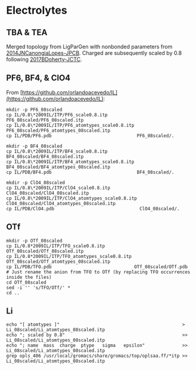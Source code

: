 # Electrolytes

## TBA & TEA
Merged topology from LigParGen with nonbonded parameters from [2014JNCanongiaLopes-JPCB](https://doi.org/10.1021/jp0476545).
Charged are subsequently scaled by 0.8 following [2017BDoherty-JCTC](https://doi.org/10.1021/acs.jctc.7b00520).

## PF6, BF4, & ClO4
From [https://github.com/orlandoacevedo/IL](https://github.com/orlandoacevedo/IL):
```
mkdir -p PF6_08scaled
cp IL/0.8\*2009IL/ITP/PF6_scale0.8.itp           PF6_08scaled/PF6_08scaled.itp
cp IL/0.8\*2009IL/ITP/PF6_atomtypes_scale0.8.itp PF6_08scaled/PF6_atomtypes_08scaled.itp
cp IL/PDB/PF6.pdb                                PF6_08scaled/.

mkdir -p BF4_08scaled
cp IL/0.8\*2009IL/ITP/BF4_scale0.8.itp           BF4_08scaled/BF4_08scaled.itp
cp IL/0.8\*2009IL/ITP/BF4_atomtypes_scale0.8.itp BF4_08scaled/BF4_atomtypes_08scaled.itp
cp IL/PDB/BF4.pdb                                BF4_08scaled/.

mkdir -p ClO4_08scaled
cp IL/0.8\*2009IL/ITP/ClO4_scale0.8.itp           ClO4_08scaled/ClO4_08scaled.itp
cp IL/0.8\*2009IL/ITP/ClO4_atomtypes_scale0.8.itp ClO4_08scaled/ClO4_atomtypes_08scaled.itp
cp IL/PDB/ClO4.pdb                                ClO4_08scaled/.
```

## OTf 
```
mkdir -p OTf_08scaled
cp IL/0.8*2009IL/ITP/TFO_scale0.8.itp           OTf_08scaled/OTf_08scaled.itp
cp IL/0.8*2009IL/ITP/TFO_atomtypes_scale0.8.itp OTf_08scaled/OTf_atomtypes_08scaled.itp
cp IL/PDB/TFO.pdb                               OTf_08scaled/OTf.pdb
# Just rename the anion from TFO to OTf (by replacing TFO occurrences inside the files)
cd OTf_08scaled
sed -i '' 's/TFO/OTf/' *
cd ..
```

## Li
```
echo "[ atomtypes ]"                                              >  Li_08scaled/Li_atomtypes_08scaled.itp
echo "; scaled by 0.8"                                            >> Li_08scaled/Li_atomtypes_08scaled.itp
echo "; name  mass  charge  ptype   sigma   epsilon"              >> Li_08scaled/Li_atomtypes_08scaled.itp
grep opls_406 /usr/local/gromacs/share/gromacs/top/oplsaa.ff/*itp >> Li_08scaled/Li_atomtypes_08scaled.itp
```

